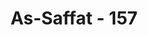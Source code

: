 ---
title: "As-Saffat - 157"
no: 157
arabic_no: ١٥٧
ayah: فَأْتُوْا بِكِتٰبِكُمْ اِنْ كُنْتُمْ صٰدِقِيْنَ
translation: "(Kalau begitu) maka bawalah kitabmu jika kamu orang yang benar."
tafsir: "Bantahan lebih lanjut yang disampaikan Allah untuk membantah pandangan kaum kafir Mekah bahwa Allah punya anak yaitu malaikat sebagai anak perempuan-Nya, Allah meminta mereka mengemukakan bukti nyata yang tidak dapat dibantah kebenarannya, baik bukti itu berbentuk fisik maupun berbentuk ungkapan yang terjamin kebenarannya. Bukti fisik, misalnya, bahwa Allah melahirkan malaikat. Bukti non-fisik adalah wahyu. Tentu saja mereka tidak akan bisa mengemukakan bukti-bukti itu, karena memang tidak ada. Dengan demikian firman-Nya berbentuk pertanyaan, \"Atau apakah kalian memiliki bukti yang nyata?\" merupakan sanggahan yang jitu terhadap pandangan mereka bahwa Allah punya anak perempuan tersebut.\n\nApalagi setelah itu Allah meminta mereka menyampaikan kitab suci yang berisi pernyataan bahwa malaikat itu adalah anak-Nya. Kitab suci itu tidak mungkin mereka dapatkan karena Allah tidak pernah menurunkannya. Pada ayat lain Allah berfirman yang isinya sama dengan ayat ini:\n\nAtau pernahkah Kami menurunkan kepada mereka keterangan, yang menjelaskan (membenarkan) apa yang (selalu) mereka persekutukan dengan Tuhan? (ar-Rum/30: 35)"
---